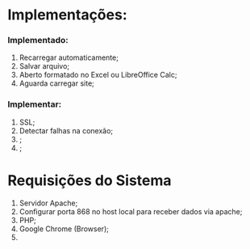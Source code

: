 # Implementações:

### Implementado:
1. Recarregar automaticamente;
1. Salvar arquivo;
1. Aberto formatado no Excel ou LibreOffice Calc;
1. Aguarda carregar site;

### Implementar:
1. SSL;
1. Detectar falhas na conexão;
1. ;
1. ;

# Requisições do Sistema
1. Servidor Apache;
1. Configurar porta 868 no host local para receber dados via apache;
1. PHP;
1. Google Chrome (Browser);
1. 

